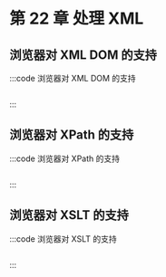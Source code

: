 # 第 22 章 处理 XML

## 浏览器对 XML DOM 的支持

:::code 浏览器对 XML DOM 的支持

```js
```

:::

## 浏览器对 XPath 的支持

:::code 浏览器对 XPath 的支持

```js
```

:::

## 浏览器对 XSLT 的支持

:::code 浏览器对 XSLT 的支持

```js
```

:::
